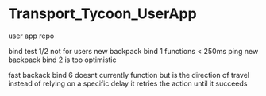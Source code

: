 # Transport_Tycoon_UserApp
user app repo

bind test 1/2 not for users
new backpack bind 1 functions < 250ms ping
new backpack bind 2 is too optimistic

fast backack bind 6 doesnt currently function but is the direction of travel
instead of relying on a specific delay it retries the action until it succeeds